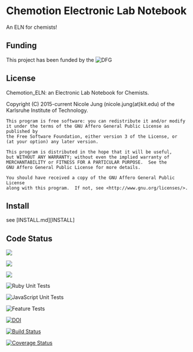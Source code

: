 # Chemotion Electronic Lab Notebook

An ELN for chemists!

## Funding

This project has been funded by the  ![DFG](http://www.dfg.de/includes/images/dfg_logo.gif)


## License

Chemotion_ELN: an Electronic Lab Notebook for Chemists.

Copyright (C) 2015-current  Nicole Jung (nicole.jung(at)kit.edu) of the Karlsruhe Institute of Technology.

    This program is free software: you can redistribute it and/or modify
    it under the terms of the GNU Affero General Public License as published by
    the Free Software Foundation, either version 3 of the License, or
    (at your option) any later version.

    This program is distributed in the hope that it will be useful,
    but WITHOUT ANY WARRANTY; without even the implied warranty of
    MERCHANTABILITY or FITNESS FOR A PARTICULAR PURPOSE.  See the
    GNU Affero General Public License for more details.

    You should have received a copy of the GNU Affero General Public License
    along with this program.  If not, see <http://www.gnu.org/licenses/>.



## Install

see [INSTALL.md][INSTALL]


## Code Status
![](https://github.com/github/docs/actions/workflows/testrb.yml/badge.svg?branch=github-actions)

![](https://github.com/github/docs/actions/workflows/testjs.yml/badge.svg?branch=github-actions)

![](https://github.com/github/docs/actions/workflows/testacceptance.yml/badge.svg?branch=github-actions)

![Ruby Unit Tests](https://github.com/github/docs/actions/workflows/testrb.yml/badge.svg?branch=github-actions)

![JavaScript Unit Tests](https://github.com/github/docs/actions/workflows/testjs.yml/badge.svg?branch=github-actions)

![Feature Tests](https://github.com/github/docs/actions/workflows/testacceptance.yml/badge.svg?branch=github-actions)

[![DOI](https://zenodo.org/badge/DOI/10.5281/zenodo.1054134.svg)](https://doi.org/10.5281/zenodo.1054134)

[![Build Status](https://travis-ci.org/ComPlat/chemotion_ELN.svg?branch=master)](https://travis-ci.org/ComPlat/chemotion_ELN)

[![Coverage Status](https://coveralls.io/repos/github/ComPlat/chemotion_ELN/badge.svg)](https://coveralls.io/github/ComPlat/chemotion_ELN)
